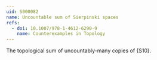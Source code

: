 ```yaml
---
uid: S000082
name: Uncountable sum of Sierpinski spaces
refs:
  - doi: 10.1007/978-1-4612-6290-9 
    name: Counterexamples in Topology
---
```


The topological sum of uncountably-many copies of {S10}.
